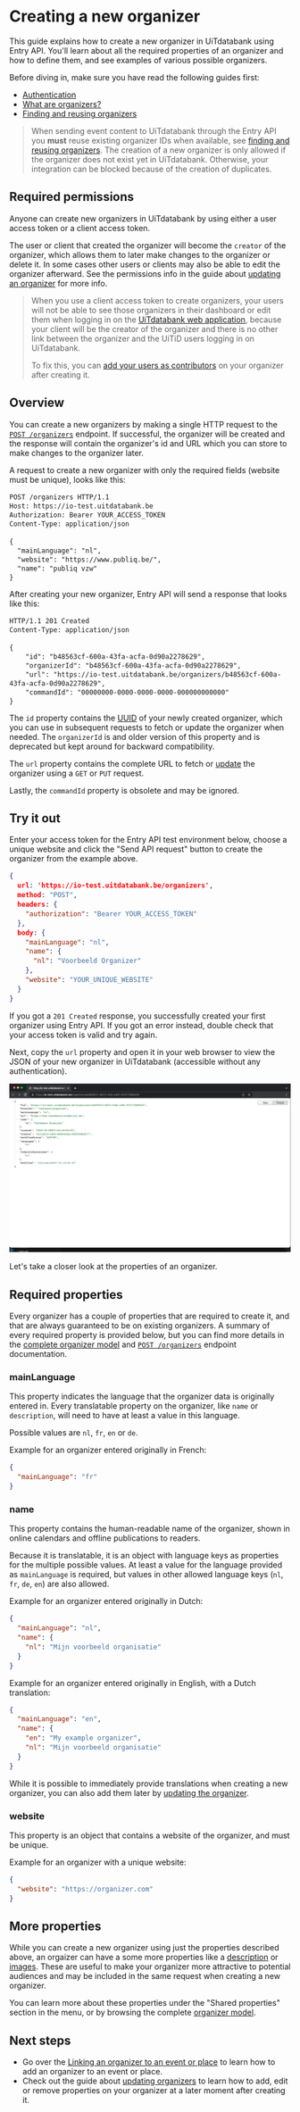 # Creating a new organizer

This guide explains how to create a new organizer in UiTdatabank using Entry API. You'll learn about all the required properties of an organizer and how to define them, and see examples of various possible organizers.

Before diving in, make sure you have read the following guides first:

* [Authentication](../authentication.md)
* [What are organizers?](introduction.md)
* [Finding and reusing organizers](finding-and-reusing-organizers.md)
<!-- theme: warning -->

> When sending event content to UiTdatabank through the Entry API you **must** reuse existing organizer IDs when available, see [finding and reusing organizers](./finding-and-reusing-organizers.md). The creation of a new organizer is only allowed if the organizer does not exist yet in UiTdatabank. Otherwise, your integration can be blocked because of the creation of duplicates.
## Required permissions

Anyone can create new organizers in UiTdatabank by using either a user access token or a client access token.

The user or client that created the organizer will become the `creator` of the organizer, which allows them to later make changes to the organizer or delete it. In some cases other users or clients may also be able to edit the organizer afterward. See the permissions info in the guide about [updating an organizer](./update.md) for more info.

<!-- theme: warning -->

> When you use a client access token to create organizers, your users will not be able to see those organizers in their dashboard or edit them when logging in on the [UiTdatabank web application](https://uitdatabank.be), because your client will be the creator of the organizer and there is no other link between the organizer and the UiTiD users logging in on UiTdatabank.
>
> To fix this, you can [add your users as contributors](../shared/contributors.md) on your organizer after creating it.

## Overview

You can create a new organizers by making a single HTTP request to the [`POST /organizers`](/reference/entry.json/paths/~1organizers/post) endpoint. If successful, the organizer will be created and the response will contain the organizer's id and URL which you can store to make changes to the organizer later.

A request to create a new organizer with only the required fields (website must be unique), looks like this:

```http
POST /organizers HTTP/1.1
Host: https://io-test.uitdatabank.be
Authorization: Bearer YOUR_ACCESS_TOKEN
Content-Type: application/json

{
  "mainLanguage": "nl",
  "website": "https://www.publiq.be/",
  "name": "publiq vzw"
}
```

After creating your new organizer, Entry API will send a response that looks like this:

```http
HTTP/1.1 201 Created
Content-Type: application/json

{
    "id": "b48563cf-600a-43fa-acfa-0d90a2278629",
    "organizerId": "b48563cf-600a-43fa-acfa-0d90a2278629",
    "url": "https://io-test.uitdatabank.be/organizers/b48563cf-600a-43fa-acfa-0d90a2278629",
    "commandId": "00000000-0000-0000-0000-000000000000"
}
```

The `id` property contains the [UUID](https://nl.wikipedia.org/wiki/Universally_unique_identifier) of your newly created organizer, which you can use in subsequent requests to fetch or update the organizer when needed. The `organizerId` is and older version of this property and is deprecated but kept around for backward compatibility.

The `url` property contains the complete URL to fetch or [update](update.md) the organizer using a `GET` or `PUT` request.

Lastly, the `commandId` property is obsolete and may be ignored.

## Try it out

Enter your access token for the Entry API test environment below, choose a unique website and click the "Send API request" button to create the organizer from the example above.

```json http
{
  url: 'https://io-test.uitdatabank.be/organizers',
  method: "POST",
  headers: {
    "authorization": "Bearer YOUR_ACCESS_TOKEN"
  },
  body: {
    "mainLanguage": "nl",
    "name": {
      "nl": "Voorbeeld Organizer"
    },
    "website": "YOUR_UNIQUE_WEBSITE"
  }
}
```

If you got a `201 Created` response, you successfully created your first organizer using Entry API. If you got an error instead, double check that your access token is valid and try again.

Next, copy the `url` property and open it in your web browser to view the JSON of your new organizer in UiTdatabank (accessible without any authentication).

![](../../../assets/images/organizer-detail.png)

Let's take a closer look at the properties of an organizer.

## Required properties

Every organizer has a couple of properties that are required to create it, and that are always guaranteed to be on existing organizers. A summary of every required property is provided below, but you can find more details in the [complete organizer model](../../../models/organizer-with-read-example.json) and [`POST /organizers`](/reference/entry.json/paths/~1organizers/post) endpoint documentation.

### mainLanguage

This property indicates the language that the organizer data is originally entered in. Every translatable property on the organizer, like `name` or `description`, will need to have at least a value in this language.

Possible values are `nl`, `fr`, `en` or `de`.

Example for an organizer entered originally in French:

```json
{
  "mainLanguage": "fr"
}
```

### name

This property contains the human-readable name of the organizer, shown in online calendars and offline publications to readers.

Because it is translatable, it is an object with language keys as properties for the multiple possible values. At least a value for the language provided as `mainLanguage` is required, but values in other allowed language keys (`nl`, `fr`, `de`, `en`) are also allowed.

Example for an organizer entered originally in Dutch:

```json
{
  "mainLanguage": "nl",
  "name": {
    "nl": "Mijn voorbeeld organisatie"
  }
}
```

Example for an organizer entered originally in English, with a Dutch translation:

```json
{
  "mainLanguage": "en",
  "name": {
    "en": "My example organizer",
    "nl": "Mijn voorbeeld organisatie"
  }
}
```

While it is possible to immediately provide translations when creating a new organizer, you can also add them later by [updating the organizer](update.md).

### website

This property is an object that contains a website of the organizer, and must be unique.

Example for an organizer with a unique website:

```json
{
  "website": "https://organizer.com"
}
```

## More properties

While you can create a new organizer using just the properties described above, an orgaizer can have a some more properties like a [description](../shared/description.md) or [images](../shared/images.md). These are useful to make your organizer more attractive to potential audiences and may be included in the same request when creating a new organizer.

You can learn more about these properties under the "Shared properties" section in the menu, or by browsing the complete [organizer model](../../../models/organizer-with-read-example.json).

## Next steps
* Go over the [Linking an organizer to an event or place](./linking.md) to learn how to add an organizer to an event or place.
* Check out the guide about [updating organizers](update.md) to learn how to add, edit or remove properties on your organizer at a later moment after creating it.
